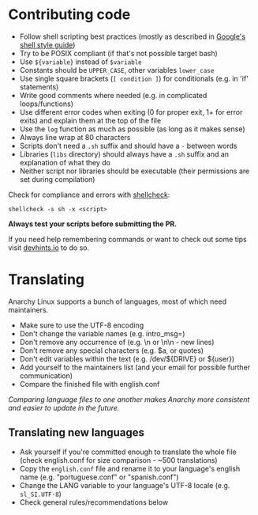 # Contributing code

* Follow shell scripting best practices (mostly as described in
[Google's shell style guide](https://google.github.io/styleguide/shell.xml))
* Try to be POSIX compliant (if that's not possible target bash)
* Use `${variable}` instead of `$variable`
* Constants should be `UPPER_CASE`, other variables `lower_case`
* Use single square brackets (`[ condition ]`) for conditionals
(e.g. in 'if' statements)
* Write good comments where needed (e.g. in complicated loops/functions)
* Use different error codes when exiting (0 for proper exit, 1+ for error exits)
and explain them at the top of the file
* Use the `log` function as much as possible (as long as it makes sense)
* Always line wrap at 80 characters
* Scripts don't need a `.sh` suffix and should have a `-` between words
* Libraries (`libs` directory) should always have a `.sh` suffix and an
explanation of what they do
* Neither script nor libraries should be executable (their permissions are
set during compilation)

Check for compliance and errors with [shellcheck](https://www.shellcheck.net/):

`shellcheck -s sh -x <script>`

**Always test your scripts before submitting the PR.**

If you need help remembering commands or want to check out some tips
visit [devhints.io](https://devhints.io/bash) to do so.

# Translating

Anarchy Linux supports a bunch of languages, most of which need maintainers.

* Make sure to use the UTF-8 encoding
* Don't change the variable names (e.g. intro_msg=)
* Don't remove any occurrence of (e.g. \n or \n\n - new lines)
* Don't remove any special characters (e.g. $a, or quotes)
* Don't edit variables within the text (e.g. /dev/${DRIVE} or ${user})
* Add yourself to the maintainers list
(and your email for possible further communication)
* Compare the finished file with english.conf

_Comparing language files to one another makes Anarchy more consistent
and easier to update in the future._

## Translating new languages

* Ask yourself if you're committed enough to translate the whole file
(check english.conf for size comparison - ~500 translations)
* Copy the `english.conf` file and rename it to your language's
english name (e.g. "portuguese.conf" or "spanish.conf")
* Change the LANG variable to your language's UTF-8 locale (e.g. `sl_SI.UTF-8`)
* Check general rules/recommendations below